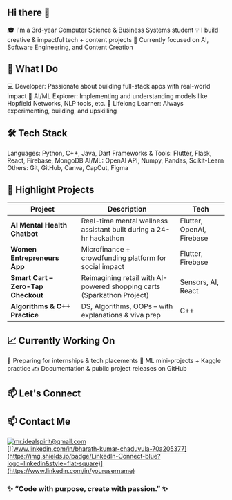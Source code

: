 ## Hi there 👋
🎓 I'm a 3rd-year Computer Science & Business Systems student
💡 I build creative & impactful tech + content projects
🚀 Currently focused on AI, Software Engineering, and Content Creation

## 💼 What I Do
💻 Developer: Passionate about building full-stack apps with real-world impact
🤖 AI/ML Explorer: Implementing and understanding models like Hopfield Networks, NLP tools, etc.
🧠 Lifelong Learner: Always experimenting, building, and upskilling

 ##  🛠️ Tech Stack
Languages: Python, C++, Java, Dart
Frameworks & Tools: Flutter, Flask, React, Firebase, MongoDB
AI/ML: OpenAI API, Numpy, Pandas, Scikit-Learn
Others: Git, GitHub, Canva, CapCut, Figma


## 🚀 Highlight Projects

| Project                         | Description                                                       | Tech                        |
|---------------------------------|-------------------------------------------------------------------|-----------------------------|
| **AI Mental Health Chatbot**    | Real-time mental wellness assistant built during a 24-hr hackathon | Flutter, OpenAI, Firebase   |
| **Women Entrepreneurs App**     | Microfinance + crowdfunding platform for social impact             | Flutter, Firebase           |
| **Smart Cart – Zero-Tap Checkout** | Reimagining retail with AI-powered shopping carts (Sparkathon Project) | Sensors, AI, React          |
| **Algorithms & C++ Practice**   | DS, Algorithms, OOPs – with explanations & viva prep               | C++                         |

## 📈 Currently Working On

💼 Preparing for internships & tech placements
🤖 ML mini-projects + Kaggle practice
✍️ Documentation & public project releases on GitHub

## 📫 Let's Connect
## 📫 Contact Me

[![mr.idealspirit@gmail.com](https://img.shields.io/badge/Email-your.email@example.com-blue?style=flat-square)](mailto:your.email@example.com)  
[![www.linkedin.com/in/bharath-kumar-chaduvula-70a205377](https://img.shields.io/badge/LinkedIn-Connect-blue?logo=linkedin&style=flat-square)](https://www.linkedin.com/in/yourusername)

### ✨ “Code with purpose, create with passion.” ✨

<!--
**bharathbtech2023/bharathbtech2023** is a ✨ _special_ ✨ repository because its `README.md` (this file) appears on your GitHub profile.
-->
